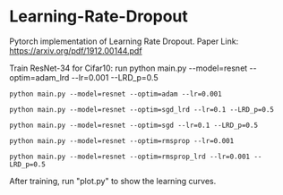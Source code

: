 # Learning-Rate-Dropout
Pytorch implementation of Learning Rate Dropout.
Paper Link: https://arxiv.org/pdf/1912.00144.pdf

Train ResNet-34 for Cifar10:
run
    python main.py --model=resnet --optim=adam_lrd --lr=0.001 --LRD_p=0.5

    python main.py --model=resnet --optim=adam --lr=0.001

    python main.py --model=resnet --optim=sgd_lrd --lr=0.1 --LRD_p=0.5

    python main.py --model=resnet --optim=sgd --lr=0.1 --LRD_p=0.5

    python main.py --model=resnet --optim=rmsprop --lr=0.001

    python main.py --model=resnet --optim=rmsprop_lrd --lr=0.001 --LRD_p=0.5
    
After training, run "plot.py" to show the learning curves.
